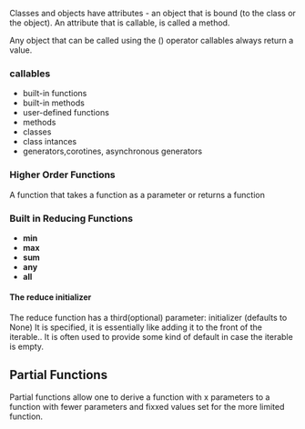 

Classes and objects have attributes - an object that is bound (to the class or the object). An attribute that is callable, is called a method.

Any object that can be called using the () operator callables always return a value.

### callables
- built-in functions
- built-in methods
- user-defined functions
- methods
- classes
- class intances
- generators,corotines, asynchronous generators

### Higher Order Functions

A function that takes a function as a parameter or returns a function

### Built in Reducing Functions
- **min**
- **max**
- **sum**
- **any**
- **all**

#### The reduce initializer
 The reduce function has a third(optional) parameter: initializer (defaults to None)
 It is specified, it is essentially like adding it to the front of the iterable.. It is often used to provide some kind of default in case the iterable is empty.

 ## Partial Functions

 Partial functions allow one to derive a function with x parameters to a function with fewer parameters and fixxed values set for the more limited function.